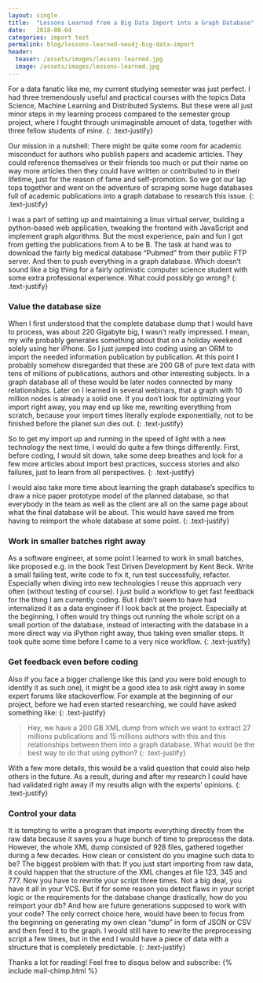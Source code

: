 ```yaml
---
layout: single
title:  "Lessons Learned from a Big Data Import into a Graph Database"
date:   2018-08-04
categories: import test
permalink: blog/lessons-learned-neo4j-big-data-import
header:
  teaser: /assets/images/lessons-learned.jpg
  image: /assets/images/lessons-learned.jpg
---
```

For a data fanatic like me, my current studying semester was just perfect. I had three tremendously useful and practical courses with the topics Data Science, Machine Learning and Distributed Systems. But these were all just minor steps in my learning process compared to the semester group project, where I fought through unimaginable amount of data, together with three fellow students of mine. 
{: .text-justify}

Our mission in a nutshell: There might be quite some room for academic misconduct for authors who publish papers and academic articles. They could reference themselves or their friends too much or put their name on way more articles then they could have written or contributed to in their lifetime, just for the reason of fame and self-promotion. So we got our lap tops together and went on the adventure of scraping some huge databases full of academic publications into a graph database to research this issue.
{: .text-justify}

I was a part of setting up and maintaining a linux virtual server, building a python-based web application, tweaking the frontend with JavaScript and implement graph algorithms. But the most experience, pain and fun I got from getting the publications from A to be B. The task at hand was to download the fairly big medical database “Pubmed” from their public FTP server. And then to push everything in a graph database. Which doesn’t sound like a big thing for a fairly optimistic computer science student with some extra professional experience. What could possibly go wrong? 
{: .text-justify}

### Value the database size
When I first understood that the complete database dump that I would have to process, was about 220 Gigabyte big, I wasn’t really impressed. I mean, my wife probably generates something about that on a holiday weekend solely using her iPhone. So I just jumped into coding using an ORM to import the needed information publication by publication. At this point I probably somehow disregarded that these are 200 GB of pure text data with tens of millions of publications, authors and other interesting subjects. In a graph database all of these would be later nodes connected by many relationships. Later on I learned in several webinars, that a graph with 10 million nodes is already a solid one. If you don’t look for optimizing your import right away, you may end up like me, rewriting everything from scratch, because your import times literally explode exponentially, not to be finished before the planet sun dies out.
{: .text-justify}

So to get my import up and running in the speed of light with a new technology the next time, I would do quite a few things differently.  First, before coding, I would sit down, take some deep breathes and look for a few more articles about import best practices, success stories and also failures, just to learn from all perspectives.
{: .text-justify}

I would also take more time about learning the graph database’s specifics to draw a nice paper prototype model of the planned database, so that everybody in the team as well as the client are all on the same page about what the final database will be about. This would have saved me from having to reimport the whole database at some point.
{: .text-justify}

### Work in smaller batches right away
As a software engineer, at some point I learned to work in small batches, like proposed e.g. in the book Test Driven Development by Kent Beck. Write a small failing test, write code to fix it, run test successfully, refactor. Especially when diving into new technologies I reuse this approach very often (without testing of course). I just build a workflow to get fast feedback for the thing I am currently coding. But I didn’t seem to have had internalized it as a data engineer if I look back at the project. Especially at the beginning, I often would try things out running the whole script on a small portion of the database, instead of interacting with the database in a more direct way via iPython right away, thus taking even smaller steps. It took quite some time before I came to a very nice workflow.
{: .text-justify}

### Get feedback even before coding
Also if you face a bigger challenge like this (and you were bold enough to identify it as such one), it might be a good idea to ask right away in some expert forums like stackoverflow. For example at the beginning of our project, before we had even started researching, we could have asked something like:
{: .text-justify}

> Hey, we have a 200 GB XML dump from which we want to extract 27 millions publications and 15 millions authors with this and this relationships between them into a graph database. What would be the best way to do that using python?
{: .text-justify}

With a few more details, this would be a valid question that could also help others in the future. As a result, during and after my research I could have had validated right away if my results align with the experts’ opinions.
{: .text-justify}

### Control your data
It is tempting to write a program that imports everything directly from the raw data because it saves you a huge bunch of time to preprocess the data. However, the whole XML dump consisted of 928 files, gathered together during a few decades. How clean or consistent do you imagine such data to be? The biggest problem with that: If you just start importing from raw data, it could happen that the structure of the XML changes at file 123, 345 and 777. Now you have to rewrite your script three times. Not a big deal, you have it all in your VCS. But if for some reason you detect flaws in your script logic or the requirements for the database change drastically, how do you reimport your db? And how are future generations supposed to work with your code? 
The only correct choice here, would have been to focus from the beginning on generating my own clean “dump” in form of JSON or CSV and then feed it to the graph. I would still have to rewrite the preprocessing script a few times, but in the end I would have a piece of data with a structure that is completely predictable.
{: .text-justify}

Thanks a lot for reading! Feel free to disqus below and subscribe:
{% include mail-chimp.html %}
